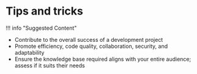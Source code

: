 # Tips and tricks

!!! info "Suggested Content"
  * Contribute to the overall success of a development project
  * Promote efficiency, code quality, collaboration, security, and adaptability
  * Ensure the knowledge base required aligns with your entire audience; assess if it suits their needs